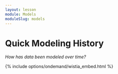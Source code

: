 ```yaml
---
layout: lesson
module: Models
moduleSlug: models
---
```


# Quick Modeling History
_How has data been modeled over time?_

{% include options/ondemand/wistia_embed.html %}